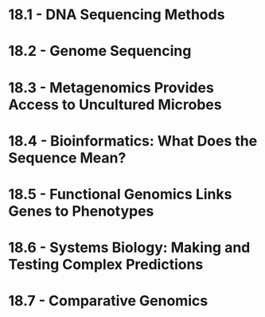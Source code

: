 # 18.1 - DNA Sequencing Methods
# 18.2 - Genome Sequencing
# 18.3 - Metagenomics Provides Access to Uncultured Microbes
# 18.4 - Bioinformatics: What Does the Sequence Mean?
# 18.5 - Functional Genomics Links Genes to Phenotypes
# 18.6 - Systems Biology: Making and Testing Complex Predictions
# 18.7 - Comparative Genomics
